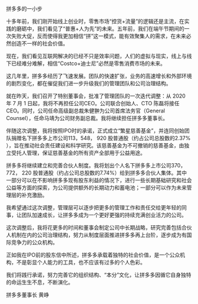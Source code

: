 拼多多的一小步

十多年前，我们刚开始线上创业时，零售市场“控货+流量”的逻辑还是主流，在实践的磨砺中，我们看见了“普惠+人为先”的未来。五年前，我们在端午节期间的一次失败大促，反而使得我更加相信“拼”这一模式，能有效聚集人的需求，在未来必然创造不一样的社会价值。

现在，我们看见互联网解决的已经不只是效率问题，人们的虚拟与现实，线上与线下已经难分难解，相信“Costco+迪士尼”必然是零售消费市场的未来。

这几年里，拼多多经历了飞速发展。团队的快速扩张，业务的高速增长和外部环境的剧烈变化，都在催促我们进一步升级我们的管理团队和公司治理结构。

就在昨天，我们召开了特别董事会，批准了管理团队的一次迭代调整：从 2020 年 7 月 1 日起，我将不再担任公司CEO。公司联合创始人、CTO 陈磊将接任CEO。同时，公司任命高级副总裁朱健翀为公司首席法务官（General Counsel），任命马靖为公司财务副总裁。我将继续担任拼多多董事长。

伴随这次调整，我将按照IPO时的承诺，正式成立“繁星慈善基金”，并连同创始团队捐赠名下拼多多上市公司113，548， 920 股普通股（约占公司总股数的2.37% ），旨在推动社会责任建设和科学研究。该慈善基金为不可撤销的慈善基金，由独立受托人管理，保证慈善基金的所有资产全部用于公益用途。

拼多多将继续建立和完善合伙人制度。我将划出个人名下拼多多上市公司370，772， 220 股普通股（约占公司总股数的7.74%）给到拼多多合伙人集体。其中一部分可以在不影响拼多多现有股东利益的情况下，进行一些长期基础研究和社会公益等方面的探索，为公司提供额外的长期动力和蓄电池；一部分可以作为未来管理层的补充激励。

我希望通过这次调整，管理层可以逐步把更多的管理工作和责任交给更年轻的同事，让团队加速成长，让拼多多成为一个更好更强的持续充满创业活力的公司。

这次调整后，我将花更多的时间和董事会制定公司中长期战略，研究完善包括合伙人机制在内的公司治理结构，努力从制度层面推进拼多多再上台阶，逐步成为有国际竞争力的公众机构。

正如我在IPO前的股东信中所述，拼多多承载着独特的社会价值，是一个公众机构，不是彰显个人能力的工具，也不应该有过多的个人色彩。

我们将践行承诺，努力完善它的组织结构、“本分”文化，让拼多多因循它自身独特的命运生生不息，不断演化。

拼多多董事长 黄峥